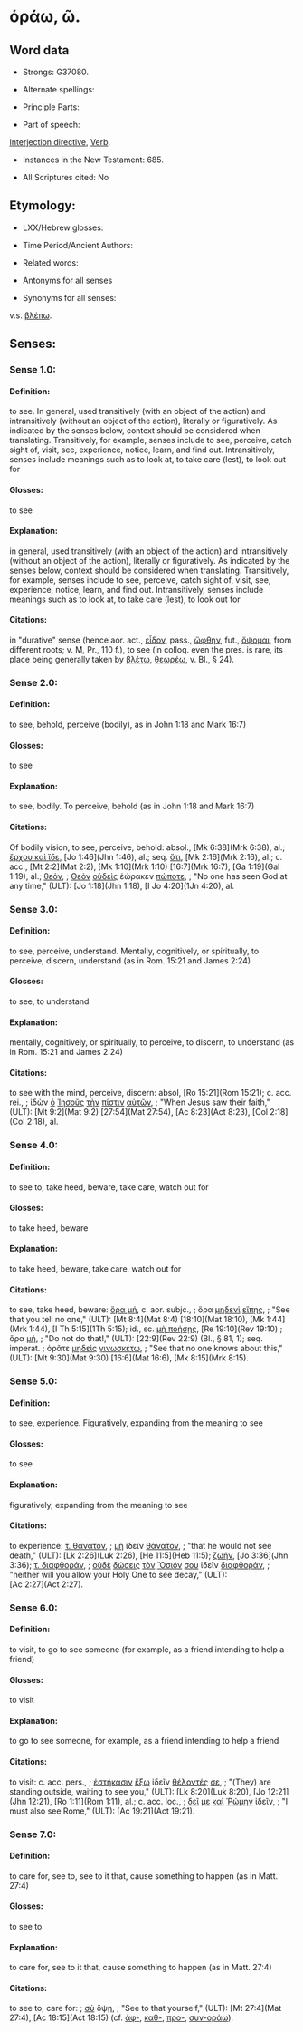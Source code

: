 # ὁράω, ῶ.

<!-- Status: S2=NeedsReview -->
<!-- Lexica used for edits: BDAG, FFM, LN, A-S -->

## Word data

* Strongs: G37080.

* Alternate spellings:



* Principle Parts: 


* Part of speech: 

[Interjection directive](http://ugg.readthedocs.io/en/latest/interjection_directive.html),
[Verb](http://ugg.readthedocs.io/en/latest/verb.html).

* Instances in the New Testament: 685.

* All Scriptures cited: No

## Etymology: 


* LXX/Hebrew glosses: 


* Time Period/Ancient Authors: 


* Related words: 

* Antonyms for all senses

* Synonyms for all senses: 

 v.s. [βλέπω]().

## Senses: 


### Sense  1.0: 

#### Definition: 

to see.  In general, used transitively (with an object of the action) and intransitively (without an object of the action), literally or  figuratively.  As indicated by the senses below, context should be considered when translating.  Transitively, for example, senses include to see, perceive, catch sight of, visit, see, experience, notice, learn, and find out.  Intransitively, senses include meanings such as to look at, to take care (lest), to look out for

#### Glosses: 

to see

#### Explanation: 

in general, used transitively (with an object of the action) and intransitively (without an object of the action), literally or  figuratively.  As indicated by the senses below, context should be considered when translating.  Transitively, for example, senses include to see, perceive, catch sight of, visit, see, experience, notice, learn, and find out.  Intransitively, senses include meanings such as to look at, to take care (lest), to look out for

#### Citations: 

in "durative" sense (hence aor. act., [εἶδον](), pass., [ὤφθην](), fut., [ὄψομαι](), from different roots; v. M, Pr., 110 f.), to see (in colloq. even the pres. is rare, its place being generally taken by [βλέτω](), [θεωρέω](), v. Bl., § 24).

### Sense  2.0: 

#### Definition: 

to see, behold, perceive (bodily), as in John 1:18 and Mark 16:7)

#### Glosses: 

to see

#### Explanation: 

to see, bodily.  To perceive, behold (as in John 1:18 and Mark 16:7)

#### Citations: 

Of bodily vision, to see, perceive, behold: absol., [Mk 6:38](Mrk 6:38), al.; [ἔρχου καὶ ἴδε](), [Jo 1:46](Jhn 1:46), al.; seq. [ὅτι](), [Mk 2:16](Mrk 2:16), al.; c. acc., [Mt 2:2](Mat 2:2), [Mk 1:10](Mrk 1:10) [16:7](Mrk 16:7), [Ga 1:19](Gal 1:19), al.; [θεόν](), 
; [Θεὸν](../G23160/01.md) [οὐδεὶς](../G37620/01.md) ἑώρακεν [πώποτε](../G44550/01.md), 
; "No one has seen God at any time," (ULT):
[Jo 1:18](Jhn 1:18), [I Jo 4:20](1Jn 4:20), al.

### Sense  3.0: 

#### Definition: 

to see, perceive, understand.  Mentally, cognitively, or spiritually, to perceive, discern, understand (as in Rom. 15:21 and James 2:24)

#### Glosses: 

to see, to understand

#### Explanation: 

mentally, cognitively, or spiritually, to perceive, to discern, to understand (as in Rom. 15:21 and James 2:24)

#### Citations: 

to see with the mind, perceive, discern: absol, [Ro 15:21](Rom 15:21); c. acc. rei., 
; ἰδὼν [ὁ](../G35880/01.md) [Ἰησοῦς](../G24240/01.md) [τὴν](../G35880/01.md) [πίστιν](../G41020/01.md) [αὐτῶν](../G08460/01.md),
; "When Jesus saw their faith," (ULT): 
[Mt 9:2](Mat 9:2) [27:54](Mat 27:54), [Ac 8:23](Act 8:23), [Col 2:18](Col 2:18), al. 

### Sense  4.0: 

#### Definition: 

to see to, take heed, beware, take care, watch out for

#### Glosses: 

to take heed, beware

#### Explanation: 

to take heed, beware, take care, watch out for

#### Citations: 

to see, take heed, beware: [ὅρα μή](), c. aor. subjc., 
; ὅρα [μηδενὶ](../G33670/01.md) [εἴπῃς](../G30040/01.md), 
; "See that you tell no one," (ULT): 
[Mt 8:4](Mat 8:4) [18:10](Mat 18:10), [Mk 1:44](Mrk 1:44), [I Th 5:15](1Th 5:15); id., sc. [μὴ ποήσῃς](), [Re 19:10](Rev 19:10) 
; ὅρα [μὴ](../G33610/01.md), 
; "Do not do that!," (ULT): 
[22:9](Rev 22:9) (Bl., § 81, 1); seq. imperat. 
; ὁρᾶτε [μηδεὶς](../G33670/01.md) [γινωσκέτω](../G10970/01.md), 
; "See that no one knows about this," (ULT): 
[Mt 9:30](Mat 9:30) [16:6](Mat 16:6), [Mk 8:15](Mrk 8:15).

### Sense  5.0: 

#### Definition: 

to see, experience.  Figuratively, expanding from the meaning to see

#### Glosses: 

to see 

#### Explanation: 

figuratively, expanding from the meaning to see

#### Citations: 

to experience: [τ. θάνατον](), 
; [μὴ](../G33610/01.md) ἰδεῖν [θάνατον](../G22880/01.md), 
; "that he would not see death," (ULT): 
[Lk 2:26](Luk 2:26), [He 11:5](Heb 11:5); [ζωήν](), [Jo 3:36](Jhn 3:36); [τ. διαφθοράν](),
; [οὐδὲ](../G37610/01.md) [δώσεις](../G13250/01.md) [τὸν](../G35880/01.md) [Ὅσιόν](../G37410/01.md) [σου](../G47710/01.md) ἰδεῖν [διαφθοράν](../G13120/01.md), 
; "neither will you allow your Holy One to see decay," (ULT):  
[Ac 2:27](Act 2:27).

### Sense  6.0: 

#### Definition: 

to visit, to go to see someone (for example, as a friend intending to help a friend)

#### Glosses: 

to visit

#### Explanation: 

to go to see someone, for example, as a friend intending to help a friend

#### Citations: 

to visit: c. acc. pers., 
; [ἑστήκασιν](../G24760/01.md) [ἔξω](../G18540/01.md) ἰδεῖν [θέλοντές](../G23090/01.md) [σε](../G47710/01.md), 
; "(They) are standing outside, waiting to see you," (ULT): 
[Lk 8:20](Luk 8:20), [Jo 12:21](Jhn 12:21), [Ro 1:11](Rom 1:11), al.; c. acc. loc., 
; [δεῖ](../G12100/01.md) [με](../G14730/01.md) [καὶ](../G25320/01.md) [Ῥώμην](../G45160/01.md) ἰδεῖν, 
; "I must also see Rome," (ULT): 
[Ac 19:21](Act 19:21).

### Sense  7.0: 

#### Definition: 

to care for, see to, see to it that, cause something to happen (as in Matt. 27:4)

#### Glosses: 

to see to 

#### Explanation: 

to care for, see to it that, cause something to happen (as in Matt. 27:4) 

#### Citations: 

to see to, care for: 
; [σὺ](../G47710/01.md) ὄψῃ, 
; "See to that yourself," (ULT): 
[Mt 27:4](Mat 27:4), [Ac 18:15](Act 18:15) (cf. [ἀφ-](), [καθ-](), [προ-](), [συν-οράω]()).